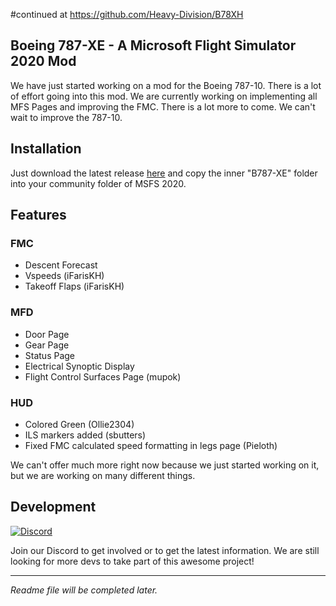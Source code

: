#continued at https://github.com/Heavy-Division/B78XH

## Boeing 787-XE - A Microsoft Flight Simulator 2020 Mod
We have just started working on a mod for the Boeing 787-10. There is a lot of effort going into this mod. We are currently working on implementing all MFS Pages and improving the FMC. There is a lot more to come. We can't wait to improve the 787-10.

## Installation
Just download the latest release [here](https://github.com/lmk02/B787-XE/releases) and copy the inner "B787-XE" folder into your community folder of MSFS 2020.

## Features
### FMC
- Descent Forecast
- Vspeeds (iFarisKH)
- Takeoff Flaps (iFarisKH)
### MFD
- Door Page
- Gear Page
- Status Page
- Electrical Synoptic Display
- Flight Control Surfaces Page (mupok)
### HUD
- Colored Green (Ollie2304)
- ILS markers added (sbutters)
- Fixed FMC calculated speed formatting in legs page (Pieloth)

We can't offer much more right now because we just started working on it, but we are working on many different things.

## Development
[![Discord](https://img.shields.io/discord/750857112300814448.svg?label=&logo=discord&logoColor=ffffff&color=7389D8&labelColor=6A7EC2)](https://discord.gg/Tc8zXpk)

Join our Discord to get involved or to get the latest information. We are still looking for more devs to take part of this awesome project!

----

*Readme file will be completed later.*
